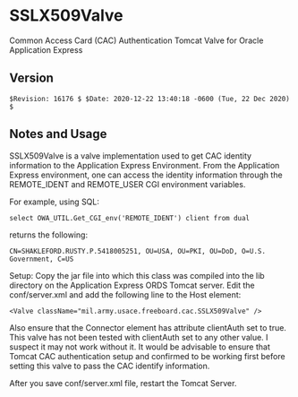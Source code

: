 # SSLX509Valve
Common Access Card (CAC) Authentication Tomcat Valve for Oracle Application Express

## Version
~~~
$Revision: 16176 $ $Date: 2020-12-22 13:40:18 -0600 (Tue, 22 Dec 2020) $
~~~

## Notes and Usage
SSLX509Valve is a valve implementation used to get CAC identity information 
to the Application Express Environment. From the Application Express environment,
one can access the identity information through the REMOTE_IDENT and REMOTE_USER
CGI environment variables.

For example, using SQL: 
~~~
select OWA_UTIL.Get_CGI_env('REMOTE_IDENT') client from dual
~~~
returns the following:
~~~ 
CN=SHAKLEFORD.RUSTY.P.5418005251, OU=USA, OU=PKI, OU=DoD, O=U.S. Government, C=US
~~~
Setup: Copy the jar file into which this class was compiled into the lib directory 
on the Application Express ORDS Tomcat server. Edit the conf/server.xml and add 
the following line to the Host element:
~~~
<Valve className="mil.army.usace.freeboard.cac.SSLX509Valve" />
~~~
Also ensure that the Connector element has attribute clientAuth set to true. This valve has
not been tested with clientAuth set to any other value. I suspect it may not work without it.
It would be advisable to ensure that Tomcat CAC authentication setup and confirmed to be working
first before setting this valve to pass the CAC identify information.

After you save conf/server.xml file, restart the Tomcat Server.

